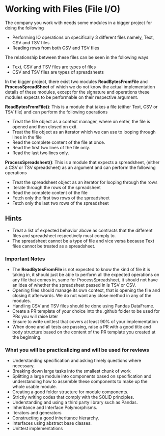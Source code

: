 # Working with Files (File I/O)

The company you work with needs some modules in a bigger project for doing the following

- Performing IO operations on specifically 3 different files namely, Text, CSV and TSV files
- Reading rows from both CSV and TSV files

The relationship between these  files can be seen in the following ways

- Text, CSV and TSV files are types of files  
- CSV and TSV files are types of spreadsheets

In the bigger project, there exist two modules **ReadBytesFromFile** and **ProcessSpreadSheet** of which we do not know the actual implementation details of these modules, except for the signature and operations these modules expects to be performable on their respective argument.

**ReadBytesFromFile()**: This is a module that takes a file (either Text, CSV or TSV file) and can perform the following operations

- Treat the file object as a context manager, where on enter, the file is opened and then closed on exit.
- Treat the file object as an iterator which we can use to looping through lines in the file
- Read the complete content of the file at once.
- Read the first two lines of the file only.
- Read the last two lines only.

**ProcessSpreadsheet()**: This is a module that expects a spreadsheet, (either a CSV or TSV spreadsheet) as an argument and can perform the following operations

- Treat the spreadsheet object as an iterator for looping through the rows
- Iterate through the rows of the spreadsheet
- Read the complete content of the file
- Fetch only the first two rows of the spreadsheet
- Fetch only the last two rows of the spreadsheet

## Hints

- Treat a list of expected behavior above as contracts that the different files and spreadsheet respectively must comply to.
- The spreadsheet cannot be a type of file and vice versa because Text files cannot be treated as a spreadsheet.

### Important Notes

- The **ReadBytesFromFile** is not expected to know the kind of file it is taking in, it should just be able to perform all the expected operations on any file that comes in, same for ProcessSpreadsheet, it should not have an idea of whether the spreadsheet passed in is TSV or CSV.
- Opening files should manage its own context, that is opening the file and closing it afterwards. We do not want any close method in any of the modules.
- Handling CSV and TSV files should be done using Pandas DataFrame.
- Create a PR template of your choice into the .github folder to be used for PRs you will raise later
- Ensure to write unittest that covers at least 90% of your implementation
- When done and all tests are passing, raise a PR with a good title and body structure based on the content of the PR template you created at the beginning.

### What you will be practicalizing and will be used for reviews

- Understanding specification and asking timely questions where necessary.
- Breaking down large tasks into the smallest chunk of work
- Splitting a large module into components based on specification and understanding how to assemble these components to make up the whole usable module.
- Creating a good folder structure for module components.
- Strictly writing codes that comply with the SOLID principles.
- Understanding and using a third party library such as Pandas.
- Inheritance and Interface Polymorphisms.
- Iterators and generators
- Constructing a good inheritance hierarchy.
- Interfaces using abstract base classes.
- Unittest implementations
